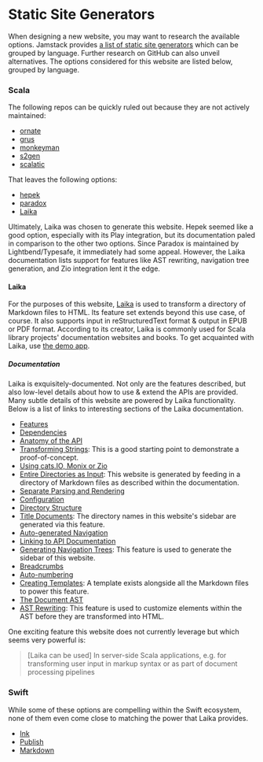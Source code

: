# Static Site Generators

When designing a new website, you may want to research the available options. Jamstack provides [a list of static site generators](https://www.staticgen.com) which can be grouped by language. Further research on GitHub can also unveil alternatives. The options considered for this website are listed below, grouped by language.

### Scala

The following repos can be quickly ruled out because they are not actively maintained:

* [ornate](https://github.com/szeiger/ornate)
* [grus](https://github.com/chipsenkbeil/grus)
* [monkeyman](https://github.com/wspringer/monkeyman)
* [s2gen](https://github.com/denisftw/s2gen)
* [scalatic](https://github.com/padurean/scalatic)

That leaves the following options:

* [hepek](https://github.com/sake92/hepek)
* [paradox](https://github.com/lightbend/paradox)
* [Laika](https://github.com/planet42/Laika)

Ultimately, Laika was chosen to generate this website. Hepek seemed like a good option, especially with its Play integration, but its documentation paled in comparison to the other two options. Since Paradox is maintained by Lightbend/Typesafe, it immediately had some appeal. However, the Laika documentation lists support for features like AST rewriting, navigation tree generation, and Zio integration lent it the edge.

#### Laika

For the purposes of this website, [Laika](https://github.com/planet42/Laika) is used to transform a directory of Markdown files to HTML. Its feature set extends beyond this use case, of course. It also supports input in reStructuredText format & output in EPUB or PDF format. According to its creator, Laika is commonly used for Scala library projects' documentation websites and books. To get acquainted with Laika, use [the demo app](http://planet42.org).

##### Documentation

Laika is exquisitely-documented. Not only are the features described, but also low-level details about how to use & extend the APIs are provided. Many subtle details of this website are powered by Laika functionality. Below is a list of links to interesting sections of the Laika documentation.

* [Features](http://planet42.github.io/Laika/01-about-laika/01-features.html)
* [Dependencies](http://planet42.github.io/Laika/02-running-laika/02-library-api.html#dependencies)
* [Anatomy of the API](http://planet42.github.io/Laika/02-running-laika/02-library-api.html#anatomy-of-the-api)
* [Transforming Strings](http://planet42.github.io/Laika/02-running-laika/02-library-api.html#transforming-strings): This is a good starting point to demonstrate a proof-of-concept.
* [Using cats.IO, Monix or Zio](http://planet42.github.io/Laika/02-running-laika/02-library-api.html#using-cats-io-monix-or-zio)
* [Entire Directories as Input](http://planet42.github.io/Laika/02-running-laika/02-library-api.html#entire-directories-as-input): This website is generated by feeding in a directory of Markdown files as described within the documentation.
* [Separate Parsing and Rendering](http://planet42.github.io/Laika/02-running-laika/02-library-api.html#separate-parsing-and-rendering)
* [Configuration](http://planet42.github.io/Laika/02-running-laika/03-configuration.html)
* [Directory Structure](http://planet42.github.io/Laika/03-preparing-content/01-directory-structure.html)
* [Title Documents](http://planet42.github.io/Laika/03-preparing-content/01-directory-structure.html#title-documents): The directory names in this website's sidebar are generated via this feature.
* [Auto-generated Navigation](http://planet42.github.io/Laika/03-preparing-content/01-directory-structure.html#auto-generated-navigation)
* [Linking to API Documentation](http://planet42.github.io/Laika/03-preparing-content/02-navigation.html#linking-to-api-documentation)
* [Generating Navigation Trees](http://planet42.github.io/Laika/03-preparing-content/02-navigation.html#generating-navigation-trees): This feature is used to generate the sidebar of this website.
* [Breadcrumbs](http://planet42.github.io/Laika/03-preparing-content/02-navigation.html#breadcrumbs)
* [Auto-numbering](http://planet42.github.io/Laika/03-preparing-content/02-navigation.html#auto-numbering)
* [Creating Templates](http://planet42.github.io/Laika/04-customizing-laika/03-creating-templates.html): A template exists alongside all the Markdown files to power this feature.
* [The Document AST](http://planet42.github.io/Laika/04-customizing-laika/04-document-ast.html)
* [AST Rewriting](http://planet42.github.io/Laika/04-customizing-laika/05-ast-rewriting.html): This feature is used to customize elements within the AST before they are transformed into HTML.

One exciting feature this website does not currently leverage but which seems very powerful is:

> \[Laika can be used\] In server-side Scala applications, e.g. for transforming user input in markup syntax or as part of document processing pipelines

### Swift

While some of these options are compelling within the Swift ecosystem, none of them even come close to matching the power that Laika provides.

* [Ink](https://github.com/JohnSundell/Ink)
* [Publish](https://github.com/johnsundell/publish)
* [Markdown](https://github.com/vapor-community/markdown)